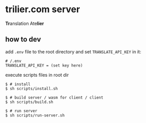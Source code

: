 
# trilier.com server

**Tr**anslation Ate**lier**

## how to dev

add `.env` file to the root directory and set `TRANSLATE_API_KEY` in it:

```config
# /.env
TRANSLATE_API_KEY = (set key here)
```

execute scripts files in root dir

```console
$ # install
$ sh scripts/install.sh

$ # build server / wasm for client / client
$ sh scripts/build.sh

$ # run server
$ sh scripts/run-server.sh
```
